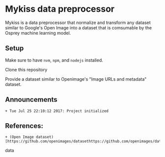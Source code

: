 # Mykiss data preprocessor

Mykiss is a data preprocessor that normalize and transform any dataset similar to Google's Open Image into a dataset that is comsumable by the Osprey machine learning model. 

## Setup
Make sure to have `nvm`, `npm`, and `nodejs` installed.

Clone this repository

Provide a dataset similar to Openimage's "Image URLs and metadata" dataset.


## Announcements

    + Tue Jul 25 22:10:12 2017: Project initialized

## References:
    
    + (Open Image dataset)[https://github.com/openimages/datasethttps://github.com/openimages/dataset]

data
